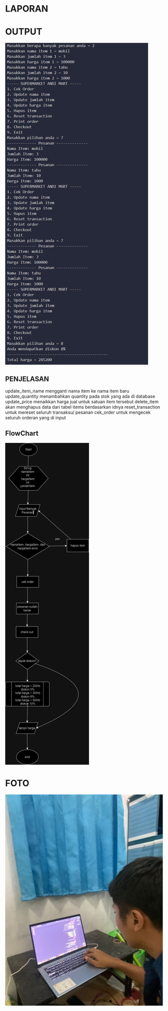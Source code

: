 # LAPORAN  

<h1> OUTPUT </h1>

![Alt text](image.png)

## PENJELASAN 

update_item_name mengganti nama item ke nama item baru
update_quantity menambahkan quantity pada stok yang ada di database
update_price menaikkan harga jual untuk satuan item tersebut
delete_item akan menghapus data dari tabel items berdasarkan idnya
reset_transaction untuk mereset  seluruh transaksu/ pesanan
cek_order untuk mengecek seluruh orderan yang di input

## FlowChart

![Alt text](FlowChart.drawio.png)

# FOTO
![Alt text](<WhatsApp Image 2023-09-19 at 19.10.37.jpg>)